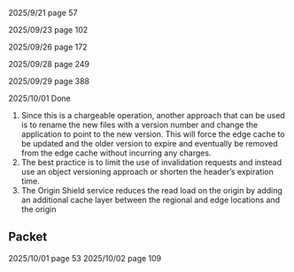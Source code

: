 2025/9/21 page 57

2025/09/23 page 102

2025/09/26 page 172

2025/09/28 page 249

2025/09/29 page 388

2025/10/01 Done

1. Since this is a chargeable operation, another approach that can be used is to rename the new files with a version number and change the application to point to the new version. This will force the edge cache to be updated and the older version to expire and eventually be removed from the edge cache without incurring any charges. 
2. The best practice is to limit the use of invalidation requests and instead use an object versioning approach or shorten the header’s expiration time.
3. The Origin Shield service reduces the read load on the origin by adding an additional cache layer between the regional and edge locations and the origin


## Packet
2025/10/01 page 53
2025/10/02 page 109


